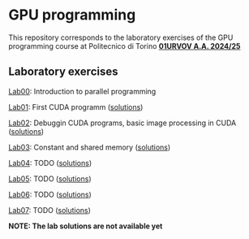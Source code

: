 # GPU programming

This repository corresponds to the laboratory exercises of the GPU programming course at Politecnico di Torino **[01URVOV A.A. 2024/25](https://didattica.polito.it/pls/portal30/gap.pkg_guide.viewGap?p_cod_ins=01URVOV&p_a_acc=2025&p_header=S&p_lang=IT&multi=N)**

## Laboratory exercises

[Lab00](Lab00/README.md): Introduction to parallel programming 

[Lab01](Lab01/README.md): First CUDA programm ([solutions](Lab01/solutions/))

[Lab02](Lab02/README.md): Debuggin CUDA programs, basic image processing in CUDA ([solutions](Lab02/solutions/))

[Lab03](Lab03/README.md): Constant and shared memory ([solutions](Lab03/solutions/))

[Lab04](Lab04/README.md): TODO ([solutions](/README.md))

[Lab05](Lab05/README.md): TODO ([solutions](/README.md))

[Lab06](Lab06/README.md): TODO ([solutions](/README.md))

[Lab07](Lab07/README.md): TODO ([solutions](/README.md))

**NOTE: The lab solutions are not available yet** 